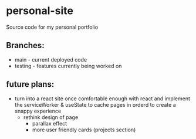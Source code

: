 # personal-site
Source code for my personal portfolio


## Branches: 
 * main - current deployed code 
 * testing - features currently being worked on 


## future plans: 
  * turn into a react site once comfortable enough with react and implement the serviceWorker & useState to cache pages in orderd to create a snappy experience 
    * rethink design of page 
      * parallax effect
      * more user friendly cards (projects section) 
    
  
